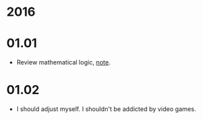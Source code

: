 # 2016

# 01.01
* Review mathematical logic, [note](https://www.zybuluo.com/nrailgun/note/256123).

# 01.02
* I should adjust myself. I shouldn't be addicted by video games.
